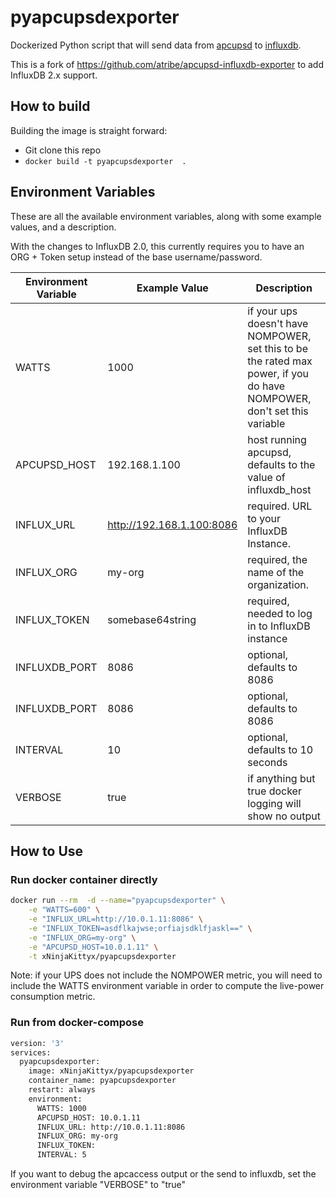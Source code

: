 # pyapcupsdexporter

Dockerized Python script that will send data from [apcupsd](http://www.apcupsd.org/) to [influxdb](https://hub.docker.com/_/influxdb).

This is a fork of https://github.com/atribe/apcupsd-influxdb-exporter to add InfluxDB 2.x support.

## How to build
Building the image is straight forward:
* Git clone this repo
* `docker build -t pyapcupsdexporter  .`

## Environment Variables
These are all the available environment variables, along with some example values, and a description.

With the changes to InfluxDB 2.0, this currently requires you to have an ORG + Token setup instead of the base username/password.


| Environment Variable | Example Value | Description |
| -------------------- | ------------- | ----------- |
| WATTS |  1000 | if your ups doesn't have NOMPOWER, set this to be the rated max power, if you do have NOMPOWER, don't set this variable |
| APCUPSD_HOST | 192.168.1.100 | host running apcupsd, defaults to the value of influxdb_host |
| INFLUX_URL | http://192.168.1.100:8086 | required. URL to your InfluxDB Instance. |
| INFLUX_ORG | my-org | required, the name of the organization. |
| INFLUX_TOKEN | somebase64string | required, needed to log in to InfluxDB instance |
| INFLUXDB_PORT |  8086 | optional, defaults to 8086 |
| INFLUXDB_PORT |  8086 | optional, defaults to 8086 |
| INTERVAL | 10 | optional, defaults to 10 seconds |
| VERBOSE | true | if anything but true docker logging will show no output |

## How to Use

### Run docker container directly
```bash
docker run --rm  -d --name="pyapcupsdexporter" \
    -e "WATTS=600" \
    -e "INFLUX_URL=http://10.0.1.11:8086" \
    -e "INFLUX_TOKEN=asdflkajwse;orfiajsdklfjaskl==" \
    -e "INFLUX_ORG=my-org" \
    -e "APCUPSD_HOST=10.0.1.11" \
    -t xNinjaKittyx/pyapcupsdexporter
```
Note: if your UPS does not include the NOMPOWER metric, you will need to include the WATTS environment variable in order to compute the live-power consumption
metric.

### Run from docker-compose
```bash
version: '3'
services:
  pyapcupsdexporter:
    image: xNinjaKittyx/pyapcupsdexporter
    container_name: pyapcupsdexporter
    restart: always
    environment:
      WATTS: 1000
      APCUPSD_HOST: 10.0.1.11
      INFLUX_URL: http://10.0.1.11:8086
      INFLUX_ORG: my-org
      INFLUX_TOKEN:
      INTERVAL: 5
```

If you want to debug the apcaccess output or the send to influxdb, set the environment variable "VERBOSE" to "true"
